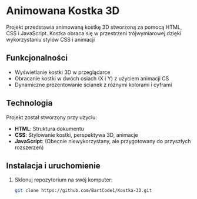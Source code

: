 # Animowana Kostka 3D

Projekt przedstawia animowaną kostkę 3D stworzoną za pomocą HTML, CSS i JavaScript. Kostka obraca się w przestrzeni trójwymiarowej dzięki wykorzystaniu stylów CSS i animacji

## Funkcjonalności
- Wyświetlanie kostki 3D w przeglądarce
- Obracanie kostki w dwóch osiach (X i Y) z użyciem animacji CS
- Dynamiczne prezentowanie ścianek z różnymi kolorami i cyframi

## Technologia
Projekt został stworzony przy użyciu:
- **HTML**: Struktura dokumentu
- **CSS**: Stylowanie kostki, perspektywa 3D, animacje
- **JavaScript**: (Obecnie niewykorzystany, ale przygotowany do przyszłych rozszerzeń)

## Instalacja i uruchomienie
1. Sklonuj repozytorium na swój komputer:
   ```bash
   git clone https://github.com/BartCode1/Kostka-3D.git


